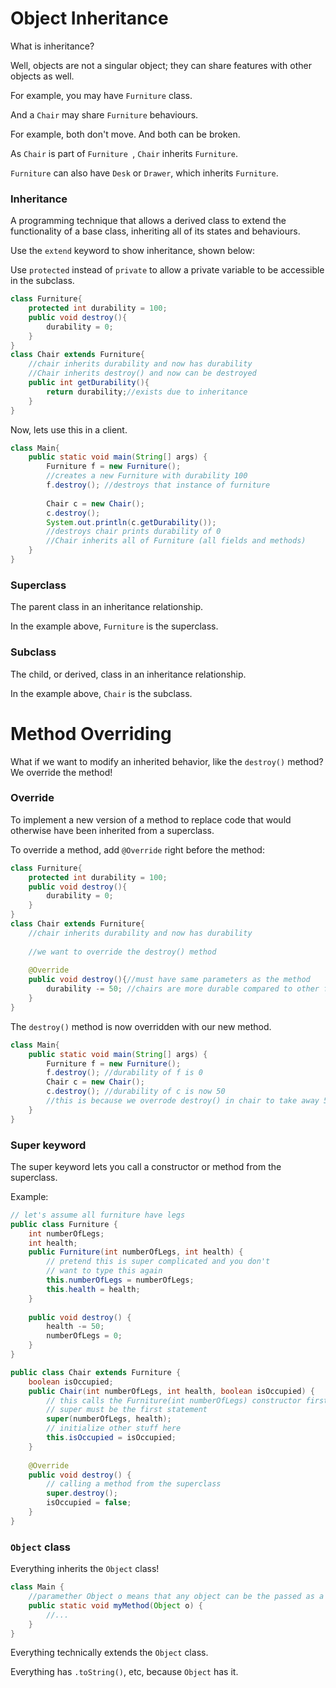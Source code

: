 # Object Inheritance

What is inheritance?

Well, objects are not a singular object; they can share features with other objects as well.

For example, you may have `Furniture` class.

And a `Chair` may share `Furniture` behaviours.

For example, both don't move. And both can be broken.

As `Chair` is part of  `Furniture `, `Chair` inherits `Furniture`.

`Furniture` can also have `Desk` or `Drawer`, which inherits `Furniture`.

### Inheritance

A programming technique that allows a derived class to extend the functionality of a base class, inheriting all of its states and behaviours.

Use the `extend` keyword to show inheritance, shown below:

Use   `protected` instead of `private` to allow a private variable to be accessible in the subclass.
```java
class Furniture{
    protected int durability = 100;
    public void destroy(){
        durability = 0;
    }
}
class Chair extends Furniture{
    //chair inherits durability and now has durability
    //Chair inherits destroy() and now can be destroyed
    public int getDurability(){
        return durability;//exists due to inheritance
    }
}
```

Now, lets use this in a client.

```java
class Main{
    public static void main(String[] args) {
        Furniture f = new Furniture();
        //creates a new Furniture with durability 100
        f.destroy(); //destroys that instance of furniture
        
        Chair c = new Chair();
        c.destroy();
        System.out.println(c.getDurability());
        //destroys chair prints durability of 0
        //Chair inherits all of Furniture (all fields and methods)
    }
}
```

### Superclass

The parent class in an inheritance relationship.

In the example above, `Furniture` is the superclass.

### Subclass

The child, or derived, class in an inheritance relationship.

In the example above, `Chair` is the subclass.

# Method Overriding

What if we want to modify an inherited behavior, like the `destroy()` method? We override the method!

### Override

To implement a new version of a method to replace code that would otherwise have been inherited from a superclass.

To override a method, add `@Override` right before the method:

```java
class Furniture{
    protected int durability = 100;
    public void destroy(){
        durability = 0;
    }
}
class Chair extends Furniture{
    //chair inherits durability and now has durability
    
    //we want to override the destroy() method
    
    @Override
    public void destroy(){//must have same parameters as the method
        durability -= 50; //chairs are more durable compared to other furniture
    }
}
```

The `destroy()` method is now overridden with our new method.

```java
class Main{
    public static void main(String[] args) {
        Furniture f = new Furniture();
        f.destroy(); //durability of f is 0
        Chair c = new Chair();
        c.destroy(); //durability of c is now 50
        //this is because we overrode destroy() in chair to take away 50 durability instead
    }
}
```

### Super keyword

The super keyword lets you call a constructor or method from the superclass.

Example:

```java
// let's assume all furniture have legs
public class Furniture {
    int numberOfLegs;
    int health;
    public Furniture(int numberOfLegs, int health) {
        // pretend this is super complicated and you don't
        // want to type this again
        this.numberOfLegs = numberOfLegs;
        this.health = health;
    }
    
    public void destroy() {
        health -= 50;
        numberOfLegs = 0;
    }
}

public class Chair extends Furniture {
    boolean isOccupied;
    public Chair(int numberOfLegs, int health, boolean isOccupied) {
        // this calls the Furniture(int numberOfLegs) constructor first
        // super must be the first statement
        super(numberOfLegs, health);
        // initialize other stuff here
        this.isOccupied = isOccupied;
    }
    
    @Override
    public void destroy() {
        // calling a method from the superclass
        super.destroy();
        isOccupied = false;
    }
}
```

### `Object` class

Everything inherits the `Object` class!

```java
class Main {
    //paramether Object o means that any object can be the passed as a parameter
    public static void myMethod(Object o) {
        //...
    }
}
```

Everything technically extends the `Object` class.

Everything has `.toString()`, etc, because `Object` has it.